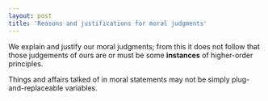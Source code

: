 ```yaml
--- 
layout: post 
title: 'Reasons and justifications for moral judgments' 
---
```


We explain and justify our moral judgments; from this it does not follow that those judgements of ours are or must be some **instances** of higher-order principles.

Things and affairs talked of in moral statements may not be simply plug-and-replaceable variables.
